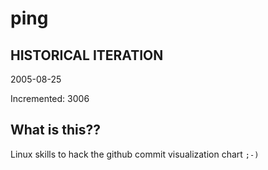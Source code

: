 # ping

## HISTORICAL ITERATION
2005-08-25

Incremented: 3006

## What is this?? 
Linux skills to hack the github commit visualization chart `;-)`
